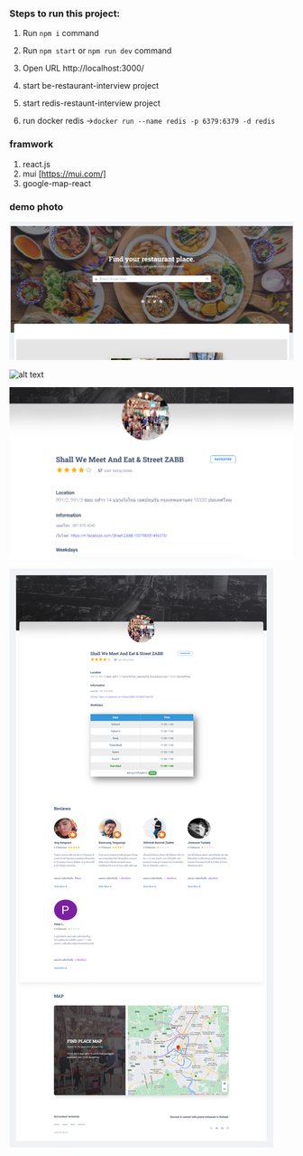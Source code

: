
### Steps to run this project:

1. Run `npm i` command
2. Run `npm start` or `npm run dev`  command
3. Open URL http://localhost:3000/

4. start be-restaurant-interview project
5. start redis-restaunt-interview project
6. run docker redis ->`docker run --name redis -p 6379:6379 -d redis`

### 

### framwork

1. react.js
2. mui [https://mui.com/]
3. google-map-react

### demo photo

![alt text](https://github.com/riskywerawat/fe-restaurant-interview/blob/main/src/assets/images/demo/demo1.png?raw=true)


![alt text](https://github.com/riskywerawat/fe-restaurant-interview/blob/main/src/assets/images/demo/demo2.png?raw=true)

![alt text](https://github.com/riskywerawat/fe-restaurant-interview/blob/main/src/assets/images/demo/demo3.png?raw=true)


![alt text](https://github.com/riskywerawat/fe-restaurant-interview/blob/main/src/assets/images/demo/demo4.png?raw=true)